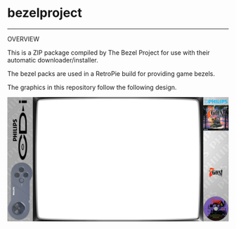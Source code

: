 # bezelproject

-------
OVERVIEW

This is a ZIP package compiled by The Bezel Project for use with their automatic downloader/installer.

The bezel packs are used in a RetroPie build for providing game bezels.

The graphics in this repository follow the following design.

![Sample bezel](https://github.com/thebezelproject/bezelprojectSA-CDiMono1/blob/master/retroarch/overlay/GameBezels/CDiMono1/7th%20Guest,%20The%20(USA).png?raw=true)
